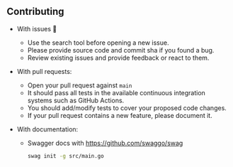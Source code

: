 ## Contributing

- With issues 🐛
  - Use the search tool before opening a new issue.
  - Please provide source code and commit sha if you found a bug.
  - Review existing issues and provide feedback or react to them.

- With pull requests:
  - Open your pull request against `main`
  - It should pass all tests in the available continuous integration systems such as GitHub Actions.
  - You should add/modify tests to cover your proposed code changes.
  - If your pull request contains a new feature, please document it.

- With documentation:
  - Swagger docs with https://github.com/swaggo/swag

    ```bash
    swag init -g src/main.go
    ```
